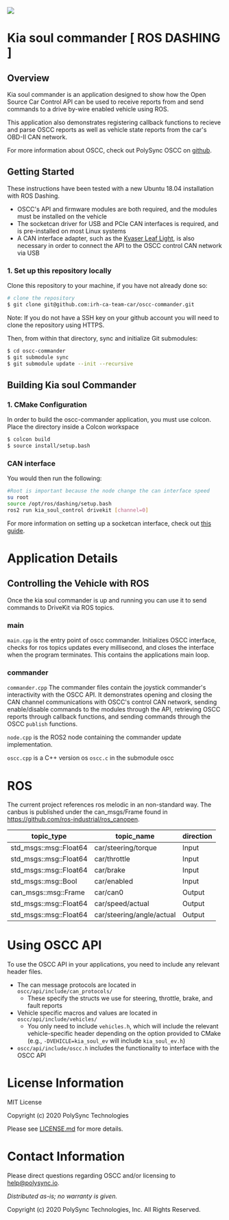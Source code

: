 <img src="https://raw.githubusercontent.com/wiki/PolySync/OSCC/images/oscc_logo_title.png">

# Kia soul commander [ ROS DASHING ] 

## Overview

Kia soul commander is an application designed to show how the Open Source Car Control API can be used to receive reports from and send commands to a drive by-wire enabled vehicle using ROS.

This application also demonstrates registering callback functions to recieve and parse OSCC reports as well as vehicle state reports from the car's OBD-II CAN network.

For more information about OSCC, check out PolySync OSCC on [github](https://github.com/PolySync/oscc).


## Getting Started

These instructions have been tested with a new Ubuntu 18.04 installation with ROS Dashing.

- OSCC's API and firmware modules are both required, and the modules must be installed on the vehicle
- The socketcan driver for USB and PCIe CAN interfaces is required, and is pre-installed on most Linux systems
- A CAN interface adapter, such as the [Kvaser Leaf Light](https://www.kvaser.com), is also necessary in order to connect the API to the OSCC control CAN network via USB

### 1. Set up this repository locally

Clone this repository to your machine, if you have not already done so:

```sh
# clone the repository
$ git clone git@github.com:irh-ca-team-car/oscc-commander.git
```
Note: If you do not have a SSH key on your github account you will need to clone the repository using HTTPS.

Then, from within that directory, sync and initialize Git submodules:

```sh
$ cd oscc-commander
$ git submodule sync
$ git submodule update --init --recursive
```

## Building Kia soul Commander

### 1. CMake Configuration

In order to build the oscc-commander application, you must use colcon. Place the directory inside a Colcon workspace

```sh
$ colcon build
$ source install/setup.bash
```

### CAN interface

You would then run the following:

```sh
#Root is important because the node change the can interface speed
su root
source /opt/ros/dashing/setup.bash
ros2 run kia_soul_control drivekit [channel=0]
```

For more information on setting up a socketcan interface, check out [this guide](http://elinux.org/Bringing_CAN_interface_up).

# Application Details

## Controlling the Vehicle with ROS

Once the kia soul commander is up and running you can use it to send commands to DriveKit via ROS topics.

### main

`main.cpp` is the entry point of oscc commander. Initializes OSCC interface, checks for ros topics updates every millisecond, and closes the interface when the program terminates. This contains the applications main loop.

### commander

`commander.cpp` The commander files contain the joystick commander's interactivity with the OSCC API. It demonstrates opening and closing the CAN channel communications with OSCC's control CAN network, sending enable/disable commands to the modules through the API, retrieving OSCC reports through callback functions, and sending commands through the OSCC `publish` functions.

`node.cpp` is the ROS2 node containing the commander update implementation.

`oscc.cpp` is a C++ version os `oscc.c` in the submodule oscc

# ROS

The current project references ros melodic in an non-standard way. The canbus is published under the can_msgs/Frame found in https://github.com/ros-industrial/ros_canopen. 

| topic_type             | topic_name                | direction |
| ---------------------- | ------------------------- | --------- |
| std_msgs::msg::Float64 | car/steering/torque       | Input     |
| std_msgs::msg::Float64 | car/throttle              | Input     |
| std_msgs::msg::Float64 | car/brake                 | Input     |
| std_msgs::msg::Bool    | car/enabled               | Input     |
| can_msgs::msg::Frame   | car/can0                  | Output    |
| std_msgs::msg::Float64 | car/speed/actual          | Output    |
| std_msgs::msg::Float64 | car/steering/angle/actual | Output    |

# Using OSCC API

To use the OSCC API in your applications, you need to include any relevant header files.

* The can message protocols are located in `oscc/api/include/can_protocols/`
    * These specify the structs we use for steering, throttle, brake, and fault reports
* Vehicle specific macros and values are located in `oscc/api/include/vehicles/`
	* You only need to include `vehicles.h`, which will include the relevant vehicle-specific header depending on the option provided to CMake (e.g., `-DVEHICLE=kia_soul_ev` will include `kia_soul_ev.h`)
* `oscc/api/include/oscc.h` includes the functionality to interface with the OSCC API


# License Information

MIT License

Copyright (c) 2020 PolySync Technologies

Please see [LICENSE.md](LICENSE.md) for more details.


# Contact Information

Please direct questions regarding OSCC and/or licensing to help@polysync.io.

*Distributed as-is; no warranty is given.*

Copyright (c) 2020 PolySync Technologies, Inc.  All Rights Reserved.
